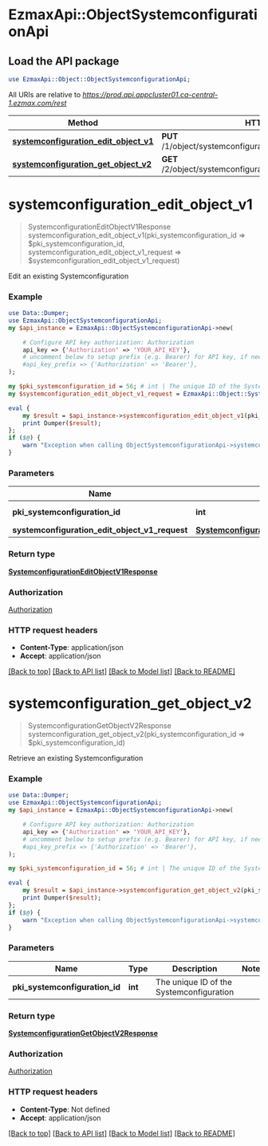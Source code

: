 # EzmaxApi::ObjectSystemconfigurationApi

## Load the API package
```perl
use EzmaxApi::Object::ObjectSystemconfigurationApi;
```

All URIs are relative to *https://prod.api.appcluster01.ca-central-1.ezmax.com/rest*

Method | HTTP request | Description
------------- | ------------- | -------------
[**systemconfiguration_edit_object_v1**](ObjectSystemconfigurationApi.md#systemconfiguration_edit_object_v1) | **PUT** /1/object/systemconfiguration/{pkiSystemconfigurationID} | Edit an existing Systemconfiguration
[**systemconfiguration_get_object_v2**](ObjectSystemconfigurationApi.md#systemconfiguration_get_object_v2) | **GET** /2/object/systemconfiguration/{pkiSystemconfigurationID} | Retrieve an existing Systemconfiguration


# **systemconfiguration_edit_object_v1**
> SystemconfigurationEditObjectV1Response systemconfiguration_edit_object_v1(pki_systemconfiguration_id => $pki_systemconfiguration_id, systemconfiguration_edit_object_v1_request => $systemconfiguration_edit_object_v1_request)

Edit an existing Systemconfiguration



### Example
```perl
use Data::Dumper;
use EzmaxApi::ObjectSystemconfigurationApi;
my $api_instance = EzmaxApi::ObjectSystemconfigurationApi->new(

    # Configure API key authorization: Authorization
    api_key => {'Authorization' => 'YOUR_API_KEY'},
    # uncomment below to setup prefix (e.g. Bearer) for API key, if needed
    #api_key_prefix => {'Authorization' => 'Bearer'},
);

my $pki_systemconfiguration_id = 56; # int | The unique ID of the Systemconfiguration
my $systemconfiguration_edit_object_v1_request = EzmaxApi::Object::SystemconfigurationEditObjectV1Request->new(); # SystemconfigurationEditObjectV1Request | 

eval {
    my $result = $api_instance->systemconfiguration_edit_object_v1(pki_systemconfiguration_id => $pki_systemconfiguration_id, systemconfiguration_edit_object_v1_request => $systemconfiguration_edit_object_v1_request);
    print Dumper($result);
};
if ($@) {
    warn "Exception when calling ObjectSystemconfigurationApi->systemconfiguration_edit_object_v1: $@\n";
}
```

### Parameters

Name | Type | Description  | Notes
------------- | ------------- | ------------- | -------------
 **pki_systemconfiguration_id** | **int**| The unique ID of the Systemconfiguration | 
 **systemconfiguration_edit_object_v1_request** | [**SystemconfigurationEditObjectV1Request**](SystemconfigurationEditObjectV1Request.md)|  | 

### Return type

[**SystemconfigurationEditObjectV1Response**](SystemconfigurationEditObjectV1Response.md)

### Authorization

[Authorization](../README.md#Authorization)

### HTTP request headers

 - **Content-Type**: application/json
 - **Accept**: application/json

[[Back to top]](#) [[Back to API list]](../README.md#documentation-for-api-endpoints) [[Back to Model list]](../README.md#documentation-for-models) [[Back to README]](../README.md)

# **systemconfiguration_get_object_v2**
> SystemconfigurationGetObjectV2Response systemconfiguration_get_object_v2(pki_systemconfiguration_id => $pki_systemconfiguration_id)

Retrieve an existing Systemconfiguration



### Example
```perl
use Data::Dumper;
use EzmaxApi::ObjectSystemconfigurationApi;
my $api_instance = EzmaxApi::ObjectSystemconfigurationApi->new(

    # Configure API key authorization: Authorization
    api_key => {'Authorization' => 'YOUR_API_KEY'},
    # uncomment below to setup prefix (e.g. Bearer) for API key, if needed
    #api_key_prefix => {'Authorization' => 'Bearer'},
);

my $pki_systemconfiguration_id = 56; # int | The unique ID of the Systemconfiguration

eval {
    my $result = $api_instance->systemconfiguration_get_object_v2(pki_systemconfiguration_id => $pki_systemconfiguration_id);
    print Dumper($result);
};
if ($@) {
    warn "Exception when calling ObjectSystemconfigurationApi->systemconfiguration_get_object_v2: $@\n";
}
```

### Parameters

Name | Type | Description  | Notes
------------- | ------------- | ------------- | -------------
 **pki_systemconfiguration_id** | **int**| The unique ID of the Systemconfiguration | 

### Return type

[**SystemconfigurationGetObjectV2Response**](SystemconfigurationGetObjectV2Response.md)

### Authorization

[Authorization](../README.md#Authorization)

### HTTP request headers

 - **Content-Type**: Not defined
 - **Accept**: application/json

[[Back to top]](#) [[Back to API list]](../README.md#documentation-for-api-endpoints) [[Back to Model list]](../README.md#documentation-for-models) [[Back to README]](../README.md)

